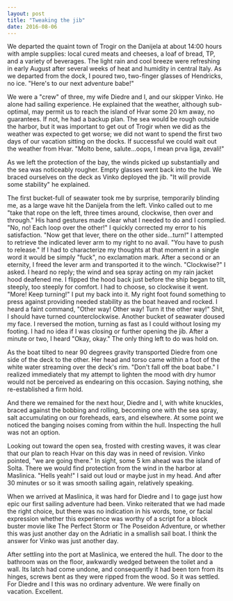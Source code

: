 ```yaml
---
layout: post
title: "Tweaking the jib"
date: 2016-08-06
---
```


We departed the quaint town of Trogir on the Danijela at about 14:00 hours with ample supplies: local cured meats and cheeses, a loaf of bread, TP, and a variety of beverages. The light rain and cool breeze were refreshing in early August after several weeks of heat and humidity in central Italy. As we departed from the dock, I poured two, two-finger glasses of Hendricks, no ice. "Here's to our next adventure babe!"  

We were a "crew" of three, my wife Diedre and I, and our skipper Vinko. He alone had sailing experience. He explained that the weather, although sub-optimal, may permit us to reach the island of Hvar some 20 km away, no guarantees. If not, he had a backup plan.  The sea would be rough outside the harbor, but it was important to get out of Trogir when we did as the weather was expected to get worse; we did not want to spend the first two days of our vacation sitting on the docks. If successful we could wait out the weather from Hvar. "Molto bene, salute...oops, I mean prva liga, zevali!"

As we left the protection of the bay, the winds picked up substantially and the sea was noticeably rougher. Empty glasses went back into the hull. We braced ourselves on the deck as Vinko deployed the jib. "It will provide some stability" he explained.    

The first bucket-full of seawater took me by surprise, temporarily blinding me, as a large wave hit the Danijela from the left. Vinko called out to me "take that rope on the left, three times around, clockwise, then over and through." His hand gestures made clear what I needed to do and I complied. "No, no! Each loop over the other!"  I quickly corrected my error to his satisfaction. "Now get that lever, there on the other side...turn!" I attempted to retrieve the indicated lever arm to my right to no avail. "You have to push to release." If I had to characterize my thoughts at that moment in a single word it would be simply "fuck", no exclamation mark. After a second or an eternity, I freed the lever arm and transported it to the winch. "Clockwise?" I asked. I heard no reply; the wind and sea spray acting on my rain jacket hood deafened me. I flipped the hood back just before the ship began to tilt, steeply, too steeply for comfort. I had to choose, so clockwise it went. "More! Keep turning!"  I put my back into it.  My right foot found something to press against providing needed stability as the boat heaved and rocked. I heard a faint command, "Other way! Other way! Turn it the other way!"  Shit, I should have turned counterclockwise. Another bucket of seawater doused my face. I reversed the motion, turning as fast as I could without losing my footing. I had no idea if I was closing or further opening the jib. After a minute or two, I heard "Okay, okay." The only thing left to do was hold on.    

As the boat tilted to near 90 degrees gravity transported Diedre from one side of the deck to the other. Her head and torso came within a foot of the white water streaming over the deck's rim. "Don't fall off the boat babe." I realized immediately that my attempt to lighten the mood with dry humor would not be perceived as endearing on this occasion. Saying nothing, she re-established a firm hold.

And there we remained for the next hour, Diedre and I, with white knuckles, braced against the bobbing and rolling, becoming one with the sea spray, salt accumulating on our foreheads, ears, and elsewhere. At some point we noticed the banging noises coming from within the hull. Inspecting the hull was not an option.

Looking out toward the open sea, frosted with cresting waves, it was clear that our plan to reach Hvar on this day was in need of revision. Vinko pointed, "we are going there."  In sight, some 5 km ahead was the island of Solta. There we would find protection from the wind in the harbor at Maslinica. "Hells yeah!" I said out loud or maybe just in my head. And after 30 minutes or so it was smooth sailing again, relatively speaking.  

When we arrived at Maslinica, it was hard for Diedre and I to gage just how epic our first sailing adventure had been.  Vinko reiterated that we had made the right choice, but there was no indication in his words, tone, or facial expression whether this experience was worthy of a script for a block buster movie like The Perfect Storm or The Poseidon Adventure, or whether this was just another day on the Adriatic in a smallish sail boat. I think the answer for Vinko was just another day.  

After settling into the port at Maslinica, we entered the hull. The door to the bathroom was on the floor, awkwardly wedged between the toilet and a wall. Its latch had come undone, and consequently it had been torn from its hinges, screws bent as they were ripped from the wood. So it was settled. For Diedre and I this was no ordinary adventure. We were finally on vacation. Excellent.  

